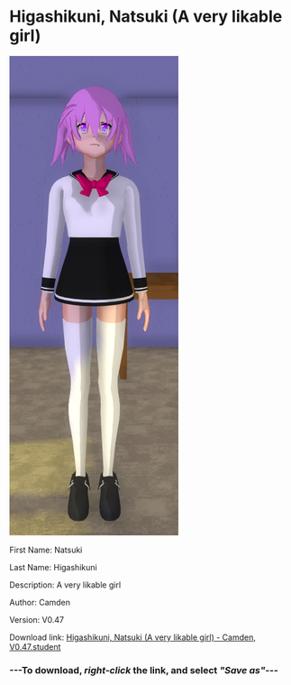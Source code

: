 # Higashikuni, Natsuki (A very likable girl)

<img src="https://raw.githubusercontent.com/Arbiter1223/Daigaku-Gurashi-Custom-Students/master/Students/Files/Higashikuni%2C%20Natsuki%20(A%20very%20likable%20girl).png" title="Higashikuni, Natsuki (A very likable girl) - Camden, V0.47">

First Name: Natsuki

Last Name: Higashikuni

Description: A very likable girl

Author: Camden

Version: V0.47

Download link: <a href="https://raw.githubusercontent.com/Arbiter1223/Daigaku-Gurashi-Custom-Students/master/Students/Files/Higashikuni%2C%20Natsuki%20(A%20very%20likable%20girl)%20-%20Camden%2C%20V0.47.student">Higashikuni, Natsuki (A very likable girl) - Camden, V0.47.student</a>

### ---**To download, _right-click_ the link, and select _"Save as"_**---
